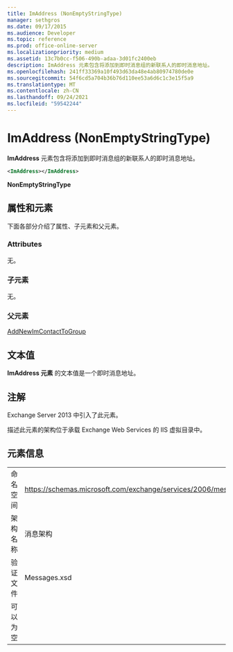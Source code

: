 ```yaml
---
title: ImAddress (NonEmptyStringType)
manager: sethgros
ms.date: 09/17/2015
ms.audience: Developer
ms.topic: reference
ms.prod: office-online-server
ms.localizationpriority: medium
ms.assetid: 13c7b0cc-f506-490b-adaa-3d01fc2400eb
description: ImAddress 元素包含将添加到即时消息组的新联系人的即时消息地址。
ms.openlocfilehash: 241ff33369a10f493d63da48e4ab80974780de0e
ms.sourcegitcommit: 54f6cd5a704b36b76d110ee53a6d6c1c3e15f5a9
ms.translationtype: MT
ms.contentlocale: zh-CN
ms.lasthandoff: 09/24/2021
ms.locfileid: "59542244"
---
```

# <a name="imaddress-nonemptystringtype"></a>ImAddress (NonEmptyStringType)

**ImAddress** 元素包含将添加到即时消息组的新联系人的即时消息地址。 
  
```XML
<ImAddress></ImAddress>
```

 **NonEmptyStringType**
## <a name="attributes-and-elements"></a>属性和元素

下面各部分介绍了属性、子元素和父元素。
  
### <a name="attributes"></a>Attributes

无。
  
### <a name="child-elements"></a>子元素

无。
  
### <a name="parent-elements"></a>父元素

[AddNewImContactToGroup](addnewimcontacttogroup.md)
  
## <a name="text-value"></a>文本值

**ImAddress 元素** 的文本值是一个即时消息地址。 
  
## <a name="remarks"></a>注解

Exchange Server 2013 中引入了此元素。
  
描述此元素的架构位于承载 Exchange Web Services 的 IIS 虚拟目录中。
  
## <a name="element-information"></a>元素信息

|||
|:-----|:-----|
|命名空间  <br/> |https://schemas.microsoft.com/exchange/services/2006/messages  <br/> |
|架构名称  <br/> |消息架构  <br/> |
|验证文件  <br/> |Messages.xsd  <br/> |
|可以为空  <br/> ||
   

